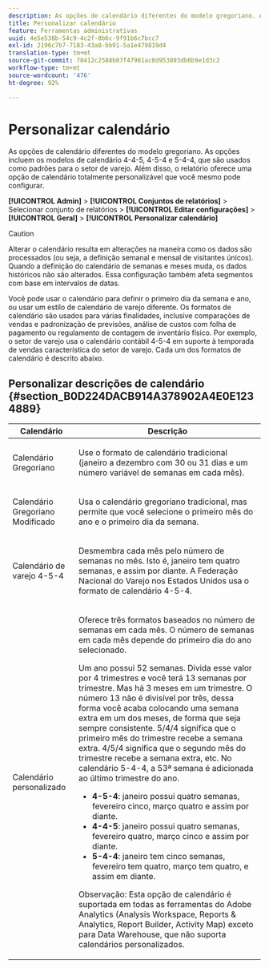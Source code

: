 ```yaml
---
description: As opções de calendário diferentes do modelo gregoriano. As opções incluem os modelos de calendário 4-4-5, 4-5-4 e 5-4-4, que são usados como padrões para o setor de varejo. Além disso, o relatório oferece uma opção de calendário totalmente personalizável que você mesmo pode configurar.
title: Personalizar calendário
feature: Ferramentas administrativas
uuid: 4e5e538b-54c9-4c2f-8b6c-9f91b6c7bcc7
exl-id: 2196c7b7-7183-43a8-bb91-5a1e479819d4
translation-type: tm+mt
source-git-commit: 78412c2588b07f47981ac0d953893db6b9e1d3c2
workflow-type: tm+mt
source-wordcount: '476'
ht-degree: 92%

---
```


# Personalizar calendário

As opções de calendário diferentes do modelo gregoriano. As opções incluem os modelos de calendário 4-4-5, 4-5-4 e 5-4-4, que são usados como padrões para o setor de varejo. Além disso, o relatório oferece uma opção de calendário totalmente personalizável que você mesmo pode configurar.

**[!UICONTROL Admin]** > **[!UICONTROL Conjuntos de relatórios]** > Selecionar conjunto de relatórios > **[!UICONTROL Editar configurações]** > **[!UICONTROL Geral]** > **[!UICONTROL Personalizar calendário]**

>[!CAUTION]
>
>Alterar o calendário resulta em alterações na maneira como os dados são processados (ou seja, a definição semanal e mensal de visitantes únicos). Quando a definição do calendário de semanas e meses muda, os dados históricos não são alterados. Essa configuração também afeta segmentos com base em intervalos de datas.

Você pode usar o calendário para definir o primeiro dia da semana e ano, ou usar um estilo de calendário de varejo diferente. Os formatos de calendário são usados para várias finalidades, inclusive comparações de vendas e padronização de previsões, análise de custos com folha de pagamento ou regulamento de contagem de inventário físico. Por exemplo, o setor de varejo usa o calendário contábil 4-5-4 em suporte à temporada de vendas característica do setor de varejo. Cada um dos formatos de calendário é descrito abaixo.

## Personalizar descrições de calendário {#section_B0D224DACB914A378902A4E0E1234889}

<table id="table_E609632569EB499184E56618C2CEF742"> 
 <thead> 
  <tr> 
   <th colname="col1" class="entry"> Calendário </th> 
   <th colname="col2" class="entry"> Descrição </th> 
  </tr> 
 </thead>
 <tbody> 
  <tr> 
   <td colname="col1"> <p>Calendário Gregoriano </p> </td> 
   <td colname="col2"> <p> Use o formato de calendário tradicional (janeiro a dezembro com 30 ou 31 dias e um número variável de semanas em cada mês). </p> </td> 
  </tr> 
  <tr> 
   <td colname="col1"> <p>Calendário Gregoriano Modificado </p> </td> 
   <td colname="col2"> <p> Usa o calendário gregoriano tradicional, mas permite que você selecione o primeiro mês do ano e o primeiro dia da semana. </p> </td> 
  </tr> 
  <tr> 
   <td colname="col1"> <p>Calendário de varejo 4-5-4 </p> </td> 
   <td colname="col2"> <p> Desmembra cada mês pelo número de semanas no mês. Isto é, janeiro tem quatro semanas, e assim por diante. A Federação Nacional do Varejo nos Estados Unidos usa o formato de calendário 4-5-4. </p> </td> 
  </tr> 
  <tr> 
   <td colname="col1"> <p>Calendário personalizado </p> </td> 
   <td colname="col2"> <p> Oferece três formatos baseados no número de semanas em cada mês. O número de semanas em cada mês depende do primeiro dia do ano selecionado. </p> <p>Um ano possui 52 semanas. Divida esse valor por 4 trimestres e você terá 13 semanas por trimestre. Mas há 3 meses em um trimestre. O número 13 não é divisível por três, dessa forma você acaba colocando uma semana extra em um dos meses, de forma que seja sempre consistente. 5/4/4 significa que o primeiro mês do trimestre recebe a semana extra. 4/5/4 significa que o segundo mês do trimestre recebe a semana extra, etc. No calendário 5-4-4, a 53ª semana é adicionada ao último trimestre do ano. </p> 
    <ul id="ul_1579FD106A47419486B03E248A5E6ED5"> 
     <li id="li_E9B9E8F03E324DBDA9139C2D0D599092"><b>4-5-4</b>: janeiro possui quatro semanas, fevereiro cinco, março quatro e assim por diante. </li> 
     <li id="li_D0675DBDEC4641D2A8645B5CDFC565AB"><b>4-4-5</b>: janeiro possui quatro semanas, fevereiro quatro, março cinco e assim por diante. </li> 
     <li id="li_6743BBB9AC9A4CFEAA0CBCE51052BC29"><b>5-4-4</b>: janeiro tem cinco semanas, fevereiro tem quatro, março tem quatro, e assim em diante. </li> 
    </ul> <p>Observação:  Esta opção de calendário é suportada em todas as ferramentas do Adobe Analytics (Analysis Workspace, Reports &amp; Analytics, Report Builder, Activity Map) exceto para Data Warehouse, que não suporta calendários personalizados. </p> </td> 
  </tr> 
 </tbody> 
</table>
